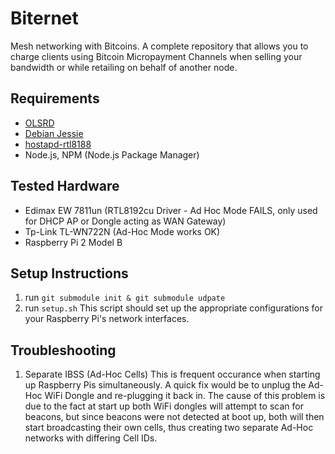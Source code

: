 # Biternet
Mesh networking with Bitcoins. 
A complete repository that allows you to charge clients using Bitcoin Micropayment Channels when selling your bandwidth or while retailing on behalf of another node.

## Requirements
- [OLSRD](http://www.oslr.org) 
- [Debian Jessie](https://www.debian.org/releases/stable/)
- [hostapd-rtl8188](https://github.com/lostincynicism/hostapd-rtl8188) 
- Node.js, NPM (Node.js Package Manager)

## Tested Hardware
- Edimax EW 7811un (RTL8192cu Driver - Ad Hoc Mode FAILS, only used for DHCP AP or Dongle acting as WAN Gateway)
- Tp-Link TL-WN722N (Ad-Hoc Mode works OK)
- Raspberry Pi 2 Model B

## Setup Instructions
1. run `git submodule init & git submodule udpate`
2. run `setup.sh`
This script should set up the appropriate configurations for your Raspberry Pi's network interfaces.

## Troubleshooting
1. Separate IBSS (Ad-Hoc Cells)
This is frequent occurance when starting up Raspberry Pis simultaneously. A quick fix would be to unplug the Ad-Hoc WiFi Dongle and re-plugging it back in. The cause of this problem is due to the fact at start up both WiFi dongles will attempt to scan for beacons, but since beacons were not detected at boot up, both will then start broadcasting their own cells, thus creating two separate Ad-Hoc networks with differing Cell IDs.
